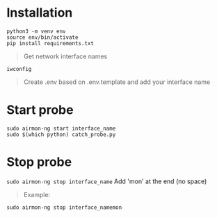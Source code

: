 # Installation
```
python3 -m venv env
source env/bin/activate
pip install requirements.txt
```
> Get network interface names     

`iwconfig`    

> Create .env based on .env.template and add your interface name   

# Start probe   
```
sudo airmon-ng start interface_name
sudo $(which python) catch_probe.py
```
# Stop probe   

`sudo airmon-ng stop interface_name` Add 'mon' at the end (no space)    
> Example:    

`sudo airmon-ng stop interface_namemon`   
